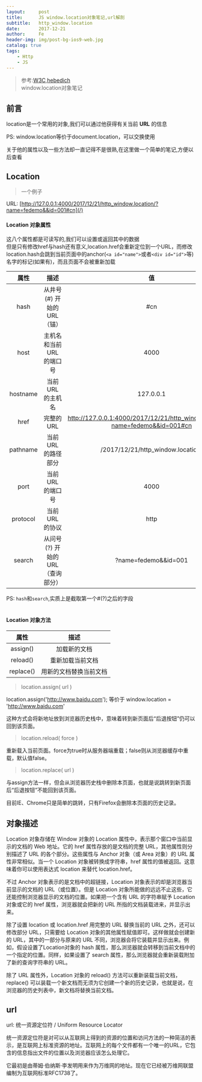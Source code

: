 ```yaml
---
layout:     post
title:      JS window.location对象笔记,url解剖
subtitle:   http_window.location
date:       2017-12-21
author:     Fe
header-img: img/post-bg-ios9-web.jpg
catalog: true
tags:
    - Http
    - JS
---
```

>参考:[W3C](http://www.w3school.com.cn),[hebedich](http://www.jb51.net/article/57407.htm)  
>window.location对象笔记

## 前言

location是一个常用的对象,我们可以通过他获得有关当前 **URL** 的信息   

PS: window.location等价于document.location，可以交换使用

关于他的属性以及一些方法却一直记得不是很熟,在这里做一个简单的笔记,方便以后查看


## Location

>一个例子

URL:  [http://127.0.0.1:4000/2017/12/21/http_window.location/?name=fedemo&&id=001#cn](/)  

#### Location 对象属性

这八个属性都是可读写的,我们可以设置或返回其中的数据  
但是只有修改href与hash还有意义,location.href会重新定位到一个URL，而修改location.hash会跳到当前页面中的anchor(``<a id="name">``或者`<div id="id">`等)名字的标记(如果有)，而且页面不会被重新加载

|属性|描述|值|
|:-:|:-:|:-:|
|hash|从井号 (#) 开始的 URL（锚）|#cn|
|host|主机名和当前 URL 的端口号|4000|
|hostname|当前 URL 的主机名|127.0.0.1|
|href|完整的 URL|http://127.0.0.1:4000/2017/12/21/http_window.location/?name=fedemo&&id=001#cn|
|pathname|当前 URL 的路径部分|/2017/12/21/http_window.location/|
|port|当前 URL 的端口号|4000|
|protocol|当前 URL 的协议|http|
|search|从问号 (?) 开始的 URL（查询部分）|?name=fedemo&&id=001|

PS: `hash`和`search`,实质上是截取第一个#(?)之后的字段    
<br>
#### Location 对象方法

|属性|描述|
|:-:|:-:|
|assign()|加载新的文档|
|reload()|重新加载当前文档|
|replace()|用新的文档替换当前文档|  

>location.assign( url )

location.assign('http://www.baidu.com'); 等价于 window.location = 'http://www.baidu.com'   

这种方式会将新地址放到浏览器历史栈中，意味着转到新页面后“后退按钮”仍可以回到该页面。

>location.reload( force )

重新载入当前页面。force为true时从服务器端重载；false则从浏览器缓存中重载，默认值false。

>location.replace( url )

与assign方法一样，但会从浏览器历史栈中删除本页面，也就是说跳转到新页面后“后退按钮”不能回到该页面。   

目前IE、Chrome只是简单的跳转，只有Firefox会删除本页面的历史记录。
## 对象描述

Location 对象存储在 Window 对象的 Location 属性中，表示那个窗口中当前显示的文档的 Web 地址。它的 href 属性存放的是文档的完整 URL，其他属性则分别描述了 URL 的各个部分。这些属性与 Anchor 对象（或 Area 对象）的 URL 属性非常相似。当一个 Location 对象被转换成字符串，href 属性的值被返回。这意味着你可以使用表达式 location 来替代 location.href。

不过 Anchor 对象表示的是文档中的超链接，Location 对象表示的却是浏览器当前显示的文档的 URL（或位置）。但是 Location 对象所能做的远远不止这些，它还能控制浏览器显示的文档的位置。如果把一个含有 URL 的字符串赋予 Location 对象或它的 href 属性，浏览器就会把新的 URL 所指的文档装载进来，并显示出来。

除了设置 location 或 location.href 用完整的 URL 替换当前的 URL 之外，还可以修改部分 URL，只需要给 Location 对象的其他属性赋值即可。这样做就会创建新的 URL，其中的一部分与原来的 URL 不同，浏览器会将它装载并显示出来。例如，假设设置了Location对象的 hash 属性，那么浏览器就会转移到当前文档中的一个指定的位置。同样，如果设置了 search 属性，那么浏览器就会重新装载附加了新的查询字符串的 URL。

除了 URL 属性外，Location 对象的 reload() 方法可以重新装载当前文档，replace() 可以装载一个新文档而无须为它创建一个新的历史记录，也就是说，在浏览器的历史列表中，新文档将替换当前文档。

## url

url: 统一资源定位符 / Uniform Resource Locator

统一资源定位符是对可以从互联网上得到的资源的位置和访问方法的一种简洁的表示，是互联网上标准资源的地址。互联网上的每个文件都有一个唯一的URL，它包含的信息指出文件的位置以及浏览器应该怎么处理它。   

它最初是由蒂姆·伯纳斯·李发明用来作为万维网的地址。现在它已经被万维网联盟编制为互联网标准RFC1738了。










<br><br><br><br>
